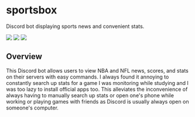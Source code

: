 <h1> sportsbox </h1>
<p>Discord bot displaying sports news and convenient stats. </p>

![](https://img.shields.io/badge/license-Apache--2.0-brightgreen)
![](https://img.shields.io/github/issues/dhu16/sportsbox)
![](https://img.shields.io/codecov/c/github/dhu16/sportsbox)

<h2> Overview </h2>

<p> This Discord bot allows users to view NBA and NFL news, scores, and stats on their servers with easy commands. I always found it annoying to constantly search up stats for a game I was monitoring while studying and I was too lazy to install official apps too. This alleviates the inconvenience of always having to manually search up stats or open one's phone while working or playing games with friends as Discord is usually always open on someone's computer.  </p>
